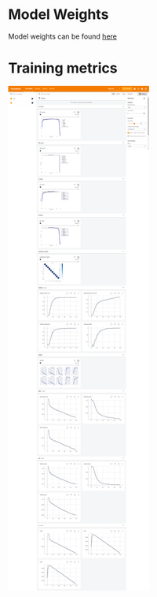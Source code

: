 # Model Weights
Model weights can be found [here](https://drive.google.com/drive/folders/1INun4C4mgDuodZqlAZvgr4xLiYi9p6_3?usp=sharing)

# Training metrics
![Training metrics](https://github.com/SwamiKannan/Formula1-car-detection/blob/main/model/exp3/tensorboard.png)
